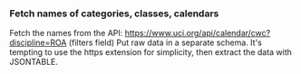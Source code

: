 ### Fetch names of categories, classes, calendars

Fetch the names from the API: https://www.uci.org/api/calendar/cwc?discipline=ROA (filters field)
Put raw data in a separate schema.
It's tempting to use the https extension for simplicity, then extract the data with JSONTABLE.